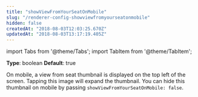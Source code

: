 ```yaml
---
title: "showViewFromYourSeatOnMobile"
slug: "/renderer-config-showviewfromyourseatonmobile"
hidden: false
createdAt: "2018-08-03T12:03:25.670Z"
updatedAt: "2018-08-03T13:17:19.405Z"
---
```


import Tabs from '@theme/Tabs';
import TabItem from '@theme/TabItem';

**Type**: boolean
**Default**: true

On mobile, a view from seat thumbnail is displayed on the top left of the screen. Tapping this image will expand the thumbnail.
You can hide this thumbnail on mobile by passing `showViewFromYourSeatOnMobile: false`.
